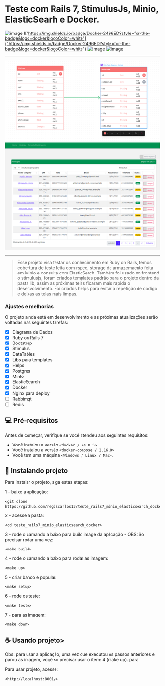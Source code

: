 # Teste com Rails 7, StimulusJs, Minio, ElasticSearh e Docker.
![image](https://img.shields.io/badge/Ruby_on_Rails-CC0000?style=for-the-badge&logo=ruby-on-rails&logoColor=white)
!["https://img.shields.io/badge/Docker-2496ED?style=for-the-badge&logo=docker&logoColor=white"]("https://img.shields.io/badge/Docker-2496ED?style=for-the-badge&logo=docker&logoColor=white")
![image]("https://img.shields.io/badge/Elastic-FFFFFF?style=for-the-badge&logo=elastic&logoColor=black")
![image]("https://img.shields.io/badge/Bootstrap-563D7C?style=for-the-badge&logo=bootstrap&logoColor=white")

<hr>
<img src="https://github.com/regiscarlos13/teste_rails7_minio_elasticsearch_docker/blob/main/app/assets/images/diagramas.png" >
<img src="https://github.com/regiscarlos13/teste_rails7_minio_elasticsearch_docker/blob/main/app/assets/images/tela.png" >
<hr>

> Esse projeto visa testar os conhecimento em Ruby on Rails, temos cobertura de teste feita com rspec, storage de armazemaento feita em Minio e consulta com ElasticSerch. Também foi usado no frontend o stimulusjs, foram criados templates padrão para o projeto dentro da pasta lib, assim as próximas telas ficaram mais rapida o desenvolvimento. Foi criados helps para evitar a repetição de codigo e deixas as telas mais limpas.

### Ajustes e melhorias

O projeto ainda está em desenvolvimento e as próximas atualizações serão voltadas nas seguintes tarefas:

- [x] Diagrama de Dados
- [x] Ruby on Rails 7
- [x] Bootstrap
- [x] Stimulus
- [x] DataTables
- [x] Libs para templates
- [x] Helps
- [x] Postgres
- [x] MinIo
- [x] ElasticSearch
- [x] Docker
- [x] Nginx para deploy
- [ ] Rabbimqt
- [ ] Redis

## 💻 Pré-requisitos

Antes de começar, verifique se você atendeu aos seguintes requisitos:

* Você instalou a versão  `<docker / 24.0.5>`
* Você instalou a versão  `<docker-compose / 2.16.0>`
* Você tem uma máquina `<Windows / Linux / Mac>`.

## 🚀 Instalando projeto

Para instalar o projeto, siga estas etapas:

1 - baixe a aplicação:
```
<git clone https://github.com/regiscarlos13/teste_rails7_minio_elasticsearch_docker.git>
```

2 - acesse a pasta:
```
<cd teste_rails7_minio_elasticsearch_docker>
```
3 - rode o camando a baixo para build image da aplicação - OBS: So precisar rodar uma vez:
```
<make build>
```

4 - rode o camando a baixo para rodar as imagem:
```
<make up>
```

5 - criar banco e popular:
```
<make setup>
```

6 - rode os teste:
```
<make teste>
```

7 - para as imagem:
```
<make down>
```


## ☕ Usando projeto>

Obs: para usar a aplicação, uma vez que executou os passos anteriores e parou as imagem, voçê so precisar usar o item: 4 (make up).
para

Para usar projeto, acesse:

```
<http://localhost:8001/>
```
